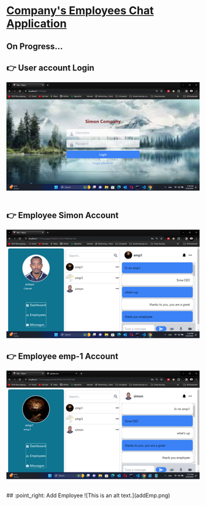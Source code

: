 # <u>Company's Employees Chat Application</u>

## On Progress...

 ## :point_right: User account Login
![This is an alt text.](appLog.png)
<br>
<br>
 ## :point_right: Employee Simon Account 
  ![This is an alt text.](app-1.png)
<br>
## :point_right: Employee emp-1 Account
  ![This is an alt text.](app-2.png)
  
  
<br>
## :point_right: Add Employee
  ![This is an alt text.](addEmp.png)
 

